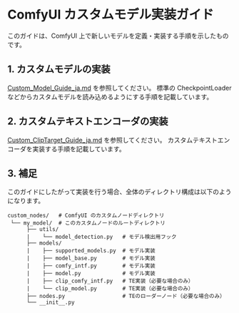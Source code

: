 # ComfyUI カスタムモデル実装ガイド

このガイドは、ComfyUI 上で新しいモデルを定義・実装する手順を示したものです。

## 1. カスタムモデルの実装

[Custom_Model_Guide_ja.md](./Custom_Model_Guide_ja.md) を参照してください。
標準の CheckpointLoader などからカスタムモデルを読み込めるようにする手順を記載しています。

## 2. カスタムテキストエンコーダの実装

[Custom_ClipTarget_Guide_ja.md](./Custom_ClipTarget_Guide_ja.md) を参照してください。
カスタムテキストエンコーダを実装する手順を記載しています。

## 3. 補足

このガイドにしたがって実装を行う場合、全体のディレクトリ構成は以下のようになります。

```
custom_nodes/   # ComfyUI のカスタムノードディレクトリ
 └── my_model/  # このカスタムノードのルートディレクトリ
      ├── utils/
      |    └── model_detection.py   # モデル検出用フック
      ├── models/
      |    ├── supported_models.py  # モデル実装
      |    ├── model_base.py        # モデル実装
      |    ├── comfy_intf.py        # モデル実装
      |    ├── model.py             # モデル実装
      |    ├── clip_comfy_intf.py   # TE実装（必要な場合のみ）
      |    └── clip_model.py        # TE実装（必要な場合のみ）
      ├── nodes.py                  # TEのローダーノード（必要な場合のみ）
      └── __init__.py
```
